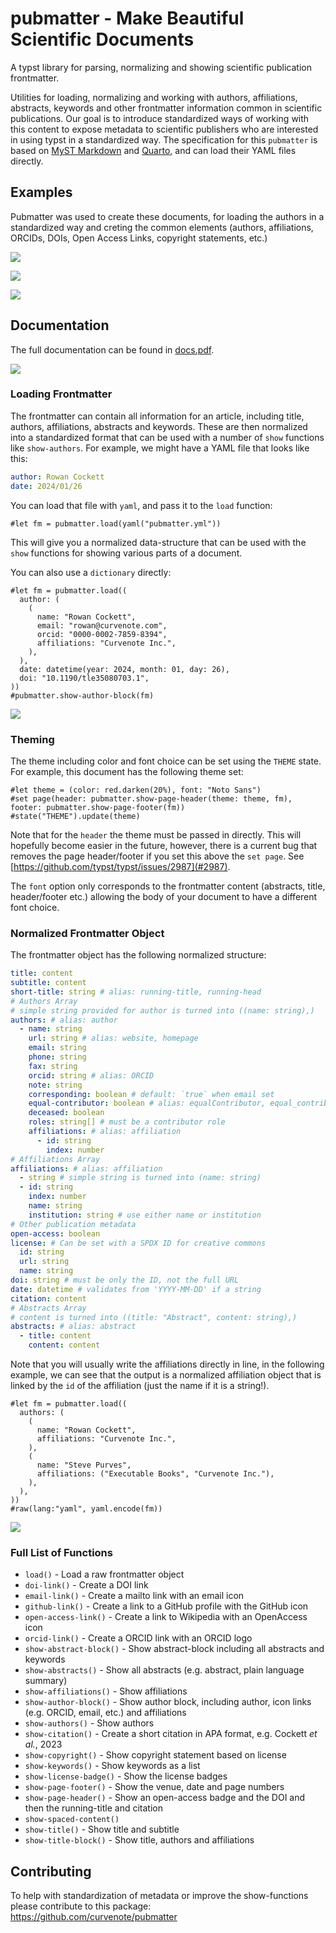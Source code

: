 # pubmatter - Make Beautiful Scientific Documents

A typst library for parsing, normalizing and showing scientific publication frontmatter.

Utilities for loading, normalizing and working with authors, affiliations, abstracts, keywords and other frontmatter information common in scientific publications. Our goal is to introduce standardized ways of working with this content to expose metadata to scientific publishers who are interested in using typst in a standardized way. The specification for this `pubmatter` is based on [MyST Markdown](https://mystmd.org) and [Quarto](https://quarto.org), and can load their YAML files directly.

## Examples

Pubmatter was used to create these documents, for loading the authors in a standardized way and creting the common elements (authors, affiliations, ORCIDs, DOIs, Open Access Links, copyright statements, etc.)

![](https://github.com/curvenote/pubmatter/blob/main/images/lapreprint.png?raw=true)

![](https://github.com/curvenote/pubmatter/blob/main/images/scipy.png?raw=true)

![](https://github.com/curvenote/pubmatter/blob/main/images/agrogeo.png?raw=true)

## Documentation

The full documentation can be found in [docs.pdf](https://github.com/curvenote/pubmatter/blob/main/docs.pdf).

[![](https://github.com/curvenote/pubmatter/blob/main/images/pubmatter.png?raw=true)](https://github.com/curvenote/pubmatter/blob/main/docs.pdf)

### Loading Frontmatter

The frontmatter can contain all information for an article, including title, authors, affiliations, abstracts and keywords. These are then normalized into a standardized format that can be used with a number of `show` functions like `show-authors`. For example, we might have a YAML file that looks like this:

```yaml
author: Rowan Cockett
date: 2024/01/26
```

You can load that file with `yaml`, and pass it to the `load` function:

```typst
#let fm = pubmatter.load(yaml("pubmatter.yml"))
```

This will give you a normalized data-structure that can be used with the `show` functions for showing various parts of a document.

You can also use a `dictionary` directly:

```typst
#let fm = pubmatter.load((
  author: (
    (
      name: "Rowan Cockett",
      email: "rowan@curvenote.com",
      orcid: "0000-0002-7859-8394",
      affiliations: "Curvenote Inc.",
    ),
  ),
  date: datetime(year: 2024, month: 01, day: 26),
  doi: "10.1190/tle35080703.1",
))
#pubmatter.show-author-block(fm)
```

![](https://github.com/curvenote/pubmatter/blob/main/images/author-block.png?raw=true)

### Theming

The theme including color and font choice can be set using the `THEME` state.
For example, this document has the following theme set:

```typst
#let theme = (color: red.darken(20%), font: "Noto Sans")
#set page(header: pubmatter.show-page-header(theme: theme, fm), footer: pubmatter.show-page-footer(fm))
#state("THEME").update(theme)
```

Note that for the `header` the theme must be passed in directly. This will hopefully become easier in the future, however, there is a current bug that removes the page header/footer if you set this above the `set page`. See [https://github.com/typst/typst/issues/2987](#2987).

The `font` option only corresponds to the frontmatter content (abstracts, title, header/footer etc.) allowing the body of your document to have a different font choice.

### Normalized Frontmatter Object

The frontmatter object has the following normalized structure:

```yaml
title: content
subtitle: content
short-title: string # alias: running-title, running-head
# Authors Array
# simple string provided for author is turned into ((name: string),)
authors: # alias: author
  - name: string
    url: string # alias: website, homepage
    email: string
    phone: string
    fax: string
    orcid: string # alias: ORCID
    note: string
    corresponding: boolean # default: `true` when email set
    equal-contributor: boolean # alias: equalContributor, equal_contributor
    deceased: boolean
    roles: string[] # must be a contributor role
    affiliations: # alias: affiliation
      - id: string
        index: number
# Affiliations Array
affiliations: # alias: affiliation
  - string # simple string is turned into (name: string)
  - id: string
    index: number
    name: string
    institution: string # use either name or institution
# Other publication metadata
open-access: boolean
license: # Can be set with a SPDX ID for creative commons
  id: string
  url: string
  name: string
doi: string # must be only the ID, not the full URL
date: datetime # validates from 'YYYY-MM-DD' if a string
citation: content
# Abstracts Array
# content is turned into ((title: "Abstract", content: string),)
abstracts: # alias: abstract
  - title: content
    content: content
```

Note that you will usually write the affiliations directly in line, in the following example, we can see that the output is a normalized affiliation object that is linked by the `id` of the affiliation (just the name if it is a string!).

```typst
#let fm = pubmatter.load((
  authors: (
    (
      name: "Rowan Cockett",
      affiliations: "Curvenote Inc.",
    ),
    (
      name: "Steve Purves",
      affiliations: ("Executable Books", "Curvenote Inc."),
    ),
  ),
))
#raw(lang:"yaml", yaml.encode(fm))
```

![](https://github.com/curvenote/pubmatter/blob/main/images/normalized.png?raw=true)

### Full List of Functions

- `load()` - Load a raw frontmatter object
- `doi-link()` - Create a DOI link
- `email-link()` - Create a mailto link with an email icon
- `github-link()` - Create a link to a GitHub profile with the GitHub icon
- `open-access-link()` - Create a link to Wikipedia with an OpenAccess icon
- `orcid-link()` - Create a ORCID link with an ORCID logo
- `show-abstract-block()` - Show abstract-block including all abstracts and keywords
- `show-abstracts()` - Show all abstracts (e.g. abstract, plain language summary)
- `show-affiliations()` - Show affiliations
- `show-author-block()` - Show author block, including author, icon links (e.g. ORCID, email, etc.) and affiliations
- `show-authors()` - Show authors
- `show-citation()` - Create a short citation in APA format, e.g. Cockett _et al._, 2023
- `show-copyright()` - Show copyright statement based on license
- `show-keywords()` - Show keywords as a list
- `show-license-badge()` - Show the license badges
- `show-page-footer()` - Show the venue, date and page numbers
- `show-page-header()` - Show an open-access badge and the DOI and then the running-title and citation
- `show-spaced-content()`
- `show-title()` - Show title and subtitle
- `show-title-block()` - Show title, authors and affiliations

## Contributing

To help with standardization of metadata or improve the show-functions please contribute to this package: \
https://github.com/curvenote/pubmatter
